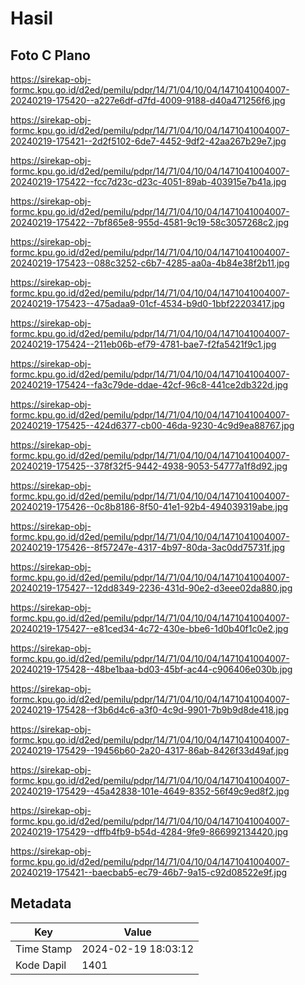 # Hasil

## Foto C Plano

https://sirekap-obj-formc.kpu.go.id/d2ed/pemilu/pdpr/14/71/04/10/04/1471041004007-20240219-175420--a227e6df-d7fd-4009-9188-d40a471256f6.jpg

https://sirekap-obj-formc.kpu.go.id/d2ed/pemilu/pdpr/14/71/04/10/04/1471041004007-20240219-175421--2d2f5102-6de7-4452-9df2-42aa267b29e7.jpg

https://sirekap-obj-formc.kpu.go.id/d2ed/pemilu/pdpr/14/71/04/10/04/1471041004007-20240219-175422--fcc7d23c-d23c-4051-89ab-403915e7b41a.jpg

https://sirekap-obj-formc.kpu.go.id/d2ed/pemilu/pdpr/14/71/04/10/04/1471041004007-20240219-175422--7bf865e8-955d-4581-9c19-58c3057268c2.jpg

https://sirekap-obj-formc.kpu.go.id/d2ed/pemilu/pdpr/14/71/04/10/04/1471041004007-20240219-175423--088c3252-c6b7-4285-aa0a-4b84e38f2b11.jpg

https://sirekap-obj-formc.kpu.go.id/d2ed/pemilu/pdpr/14/71/04/10/04/1471041004007-20240219-175423--475adaa9-01cf-4534-b9d0-1bbf22203417.jpg

https://sirekap-obj-formc.kpu.go.id/d2ed/pemilu/pdpr/14/71/04/10/04/1471041004007-20240219-175424--211eb06b-ef79-4781-bae7-f2fa5421f9c1.jpg

https://sirekap-obj-formc.kpu.go.id/d2ed/pemilu/pdpr/14/71/04/10/04/1471041004007-20240219-175424--fa3c79de-ddae-42cf-96c8-441ce2db322d.jpg

https://sirekap-obj-formc.kpu.go.id/d2ed/pemilu/pdpr/14/71/04/10/04/1471041004007-20240219-175425--424d6377-cb00-46da-9230-4c9d9ea88767.jpg

https://sirekap-obj-formc.kpu.go.id/d2ed/pemilu/pdpr/14/71/04/10/04/1471041004007-20240219-175425--378f32f5-9442-4938-9053-54777a1f8d92.jpg

https://sirekap-obj-formc.kpu.go.id/d2ed/pemilu/pdpr/14/71/04/10/04/1471041004007-20240219-175426--0c8b8186-8f50-41e1-92b4-494039319abe.jpg

https://sirekap-obj-formc.kpu.go.id/d2ed/pemilu/pdpr/14/71/04/10/04/1471041004007-20240219-175426--8f57247e-4317-4b97-80da-3ac0dd75731f.jpg

https://sirekap-obj-formc.kpu.go.id/d2ed/pemilu/pdpr/14/71/04/10/04/1471041004007-20240219-175427--12dd8349-2236-431d-90e2-d3eee02da880.jpg

https://sirekap-obj-formc.kpu.go.id/d2ed/pemilu/pdpr/14/71/04/10/04/1471041004007-20240219-175427--e81ced34-4c72-430e-bbe6-1d0b40f1c0e2.jpg

https://sirekap-obj-formc.kpu.go.id/d2ed/pemilu/pdpr/14/71/04/10/04/1471041004007-20240219-175428--48be1baa-bd03-45bf-ac44-c906406e030b.jpg

https://sirekap-obj-formc.kpu.go.id/d2ed/pemilu/pdpr/14/71/04/10/04/1471041004007-20240219-175428--f3b6d4c6-a3f0-4c9d-9901-7b9b9d8de418.jpg

https://sirekap-obj-formc.kpu.go.id/d2ed/pemilu/pdpr/14/71/04/10/04/1471041004007-20240219-175429--19456b60-2a20-4317-86ab-8426f33d49af.jpg

https://sirekap-obj-formc.kpu.go.id/d2ed/pemilu/pdpr/14/71/04/10/04/1471041004007-20240219-175429--45a42838-101e-4649-8352-56f49c9ed8f2.jpg

https://sirekap-obj-formc.kpu.go.id/d2ed/pemilu/pdpr/14/71/04/10/04/1471041004007-20240219-175429--dffb4fb9-b54d-4284-9fe9-866992134420.jpg

https://sirekap-obj-formc.kpu.go.id/d2ed/pemilu/pdpr/14/71/04/10/04/1471041004007-20240219-175421--baecbab5-ec79-46b7-9a15-c92d08522e9f.jpg


## Metadata

| Key        | Value               |
| ---------- | ------------------- |
| Time Stamp | 2024-02-19 18:03:12 |
| Kode Dapil | 1401                |



